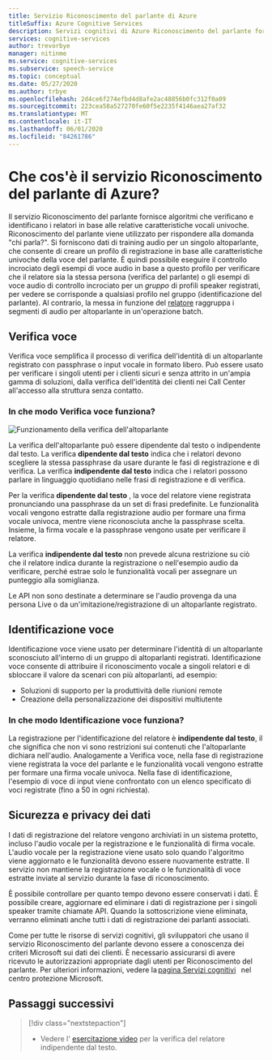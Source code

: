 ```yaml
---
title: Servizio Riconoscimento del parlante di Azure
titleSuffix: Azure Cognitive Services
description: Servizi cognitivi di Azure Riconoscimento del parlante fornisce algoritmi che verificano e identificano gli speaker con le relative caratteristiche vocali univoche. Riconoscimento del parlante viene utilizzato per rispondere alla domanda "chi parla?".
services: cognitive-services
author: trevorbye
manager: nitinme
ms.service: cognitive-services
ms.subservice: speech-service
ms.topic: conceptual
ms.date: 05/27/2020
ms.author: trbye
ms.openlocfilehash: 2d4ce6f274efbd4d8afe2ac48856b0fc312f0a09
ms.sourcegitcommit: 223cea58a527270fe60f5e2235f4146aea27af32
ms.translationtype: MT
ms.contentlocale: it-IT
ms.lasthandoff: 06/01/2020
ms.locfileid: "84261786"
---
```

# <a name="what-is-the-azure-speaker-recognition-service"></a>Che cos'è il servizio Riconoscimento del parlante di Azure?

Il servizio Riconoscimento del parlante fornisce algoritmi che verificano e identificano i relatori in base alle relative caratteristiche vocali univoche. Riconoscimento del parlante viene utilizzato per rispondere alla domanda "chi parla?". Si forniscono dati di training audio per un singolo altoparlante, che consente di creare un profilo di registrazione in base alle caratteristiche univoche della voce del parlante. È quindi possibile eseguire il controllo incrociato degli esempi di voce audio in base a questo profilo per verificare che il relatore sia la stessa persona (verifica del parlante) o gli esempi di voce audio di controllo incrociato per un *gruppo* di profili speaker registrati, per vedere se corrisponde a qualsiasi profilo nel gruppo (identificazione del parlante). Al contrario, la messa in funzione del [relatore](batch-transcription.md#speaker-separation-diarization) raggruppa i segmenti di audio per altoparlante in un'operazione batch.

## <a name="speaker-verification"></a>Verifica voce

Verifica voce semplifica il processo di verifica dell'identità di un altoparlante registrato con passphrase o input vocale in formato libero. Può essere usato per verificare i singoli utenti per i clienti sicuri e senza attrito in un'ampia gamma di soluzioni, dalla verifica dell'identità dei clienti nei Call Center all'accesso alla struttura senza contatto.

### <a name="how-does-speaker-verification-work"></a>In che modo Verifica voce funziona?

![Funzionamento della verifica dell'altoparlante](media/speaker-recognition/speaker-rec.png)

La verifica dell'altoparlante può essere dipendente dal testo o indipendente dal testo. La verifica **dipendente dal testo** indica che i relatori devono scegliere la stessa passphrase da usare durante le fasi di registrazione e di verifica. La verifica **indipendente dal testo** indica che i relatori possono parlare in linguaggio quotidiano nelle frasi di registrazione e di verifica.

Per la verifica **dipendente dal testo** , la voce del relatore viene registrata pronunciando una passphrase da un set di frasi predefinite. Le funzionalità vocali vengono estratte dalla registrazione audio per formare una firma vocale univoca, mentre viene riconosciuta anche la passphrase scelta. Insieme, la firma vocale e la passphrase vengono usate per verificare il relatore. 

La verifica **indipendente dal testo** non prevede alcuna restrizione su ciò che il relatore indica durante la registrazione o nell'esempio audio da verificare, perché estrae solo le funzionalità vocali per assegnare un punteggio alla somiglianza. 

Le API non sono destinate a determinare se l'audio provenga da una persona Live o da un'imitazione/registrazione di un altoparlante registrato. 

## <a name="speaker-identification"></a>Identificazione voce

Identificazione voce viene usato per determinare l'identità di un altoparlante sconosciuto all'interno di un gruppo di altoparlanti registrati. Identificazione voce consente di attribuire il riconoscimento vocale a singoli relatori e di sbloccare il valore da scenari con più altoparlanti, ad esempio:

* Soluzioni di supporto per la produttività delle riunioni remote 
* Creazione della personalizzazione dei dispositivi multiutente

### <a name="how-does-speaker-identification-work"></a>In che modo Identificazione voce funziona?

La registrazione per l'identificazione del relatore è **indipendente dal testo**, il che significa che non vi sono restrizioni sui contenuti che l'altoparlante dichiara nell'audio. Analogamente a Verifica voce, nella fase di registrazione viene registrata la voce del parlante e le funzionalità vocali vengono estratte per formare una firma vocale univoca. Nella fase di identificazione, l'esempio di voce di input viene confrontato con un elenco specificato di voci registrate (fino a 50 in ogni richiesta).

## <a name="data-security-and-privacy"></a>Sicurezza e privacy dei dati

I dati di registrazione del relatore vengono archiviati in un sistema protetto, incluso l'audio vocale per la registrazione e le funzionalità di firma vocale. L'audio vocale per la registrazione viene usato solo quando l'algoritmo viene aggiornato e le funzionalità devono essere nuovamente estratte. Il servizio non mantiene la registrazione vocale o le funzionalità di voce estratte inviate al servizio durante la fase di riconoscimento. 

È possibile controllare per quanto tempo devono essere conservati i dati. È possibile creare, aggiornare ed eliminare i dati di registrazione per i singoli speaker tramite chiamate API. Quando la sottoscrizione viene eliminata, verranno eliminati anche tutti i dati di registrazione dei parlanti associati. 

Come per tutte le risorse di servizi cognitivi, gli sviluppatori che usano il servizio Riconoscimento del parlante devono essere a conoscenza dei criteri Microsoft sui dati dei clienti. È necessario assicurarsi di avere ricevuto le autorizzazioni appropriate dagli utenti per Riconoscimento del parlante. Per ulteriori informazioni, vedere la [pagina Servizi cognitivi](https://azure.microsoft.com/support/legal/cognitive-services-compliance-and-privacy/)   nel centro protezione Microsoft. 

## <a name="next-steps"></a>Passaggi successivi

> [!div class="nextstepaction"]
> * Vedere l' [esercitazione video](https://azure.microsoft.com/resources/videos/speaker-recognition-text-independent-verification-developer-tutorial/) per la verifica del relatore indipendente dal testo.
